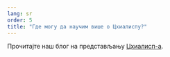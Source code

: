 ```yaml
---
lang: sr
order: 5
title: "Где могу да научим више о Цхиалиспу?"
---
```


Прочитајте наш блог на представљању [Цхиалисп-а](https://www.chia.net/2019/11/27/chialisp.en.html).
